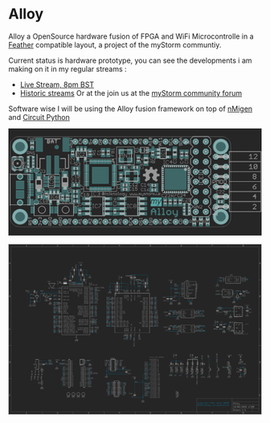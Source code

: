 # Alloy
Alloy a OpenSource hardware fusion of FPGA and WiFi Microcontrolle in a [Feather](https://learn.adafruit.com/adafruit-feather/feather-specification) compatible layout, a project of the myStorm communtiy.

Current status is hardware prototype, you can see the developments i am making on it in my regular streams :
*  [Live Stream, 8pm BST](https://www.twitch.tv/folknology)
* [Historic streams](https://www.youtube.com/watch?v=79OoLG_Dxk0&list=PLXS9jyX9czzodpJNL-szsMfl0rOrZk4B7)
Or at the join us at the [myStorm community forum](https://forum.mystorm.uk)

Software wise I will be using the Alloy fusion framework on top of [nMigen](https://github.com/m-labs/nmigen) and [Circuit Python](https://github.com/adafruit/circuitpython)

![Alloy](https://github.com/folknology/alloy/blob/master/alloy.png)

![Alloy](https://github.com/folknology/alloy/blob/master/alloy_schematic.png)


